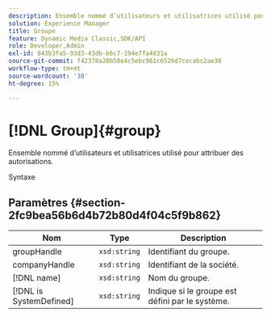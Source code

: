 ```yaml
---
description: Ensemble nommé d’utilisateurs et utilisatrices utilisé pour attribuer des autorisations.
solution: Experience Manager
title: Groupe
feature: Dynamic Media Classic,SDK/API
role: Developer,Admin
exl-id: 843b3fa5-93d3-43db-b6c7-194e7fa4d31a
source-git-commit: f42378a20b58e4c5ebc961c6526d7cecabc2ae38
workflow-type: tm+mt
source-wordcount: '38'
ht-degree: 15%

---
```


# [!DNL Group]{#group}

Ensemble nommé d’utilisateurs et utilisatrices utilisé pour attribuer des autorisations.

Syntaxe

## Paramètres {#section-2fc9bea56b6d4b72b80d4f04c5f9b862}

| Nom | Type | Description |
|---|---|---|
| groupHandle | `xsd:string` | Identifiant du groupe. |
| companyHandle | `xsd:string` | Identifiant de la société. |
| [!DNL name] | `xsd:string` | Nom du groupe. |
| [!DNL is SystemDefined] | `xsd:string` | Indique si le groupe est défini par le système. |
